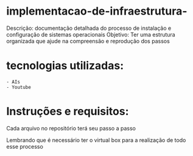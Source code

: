 # implementacao-de-infraestrutura-
 Descrição: documentação detalhada do processo de instalação e configuração de sistemas operacionais
 Objetivo: Ter uma estrutura organizada que ajude na compreensão e reprodução dos passos
 # tecnologias utilizadas:
    - AIs
    - Youtube
 
  # Instruções e requisitos:
  
   Cada arquivo no repositório terá seu passo a passo
   
   Lembrando que é necessário ter o virtual box para a realização de todo esse processo

